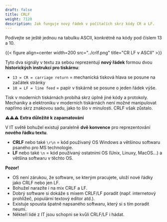 ```yaml
---
draft: false
title: CRLF
weight: 7120
description: Jak funguje nový řádek v počítačích skrz kódy CR a LF.
---
```


Podívejte se ještě jednou na tabulku ASCII, konkrétně na kódy pod číslem 13 a 10.

{{< figure align=center width=200 src="../crlf.png" title="CR LF v ASCII" >}}

Tyto dva signály v textu za sebou reprezentují **nový řádek** formou dvou **historických instrukcí pro tiskárnu**:

- `13 = CR = carriage return` = mechanická tisková hlava se posune na začátek stránky
- `10 = LF = line feed` = papír v tiskárně se posune o jeden řádek výše.

Tisk v moderních tiskárnách probíhá skrz úplně jiné kódy a protokoly. Mechaniky a elektroniku v moderních tiskárnách není možné manipulovat napřímo skrz znakovou sadu, jako to šlo v minulosti. CRLF však zůstalo.


<div class="note-blue">

⚠️⚠️⚠️ **Extra důležité k zapamatování**

V IT světě bohužel existují paralelně **dvě konvence** pro reprezentování **nového řádku textu**.

- **CRLF** nebo také `\r\n` = kód používaný OS Windows a většinou softwaru psaného pro MS technologie.
- **LF**  nebo také `\n` = kód používaný ostatními OS (Unix, Linuxy, MacOS...) a většina softwaru v těchto OS.

</div>

<div class="note-blue">

**Pozor!**

- OS není zárukou, že software, se kterým pracujete, uloží nové řádky jako CRLF nebo jen LF.
- Bohužel narazíte i na mix CRLF a LF.
- Dobrý software si dokáže s mixem CRLF/LF poradit (např. internetový prohlížeč, populární textový editor atd.).
- Existuje spousta špatně napsaného softwaru, který si s tím poradit neumí.
- Někteří lidé z IT jsou schopni se kvůli CRLF/LF i hádat.

</div>